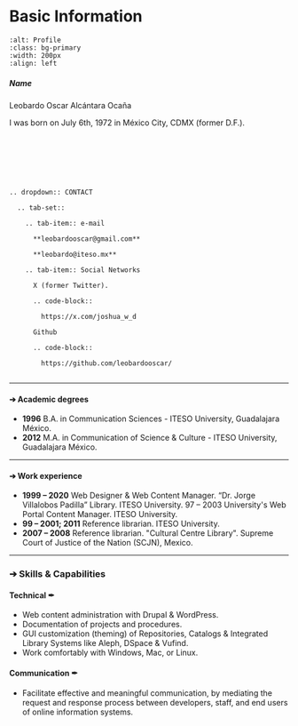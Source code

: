 # Basic Information

<!-- ![ Image title ](img/LOAO_CV_profile_small.png) -->

```{image} img/LOAO_CV_profile_small.png
:alt: Profile
:class: bg-primary
:width: 200px
:align: left
```

##### **Name**
Leobardo Oscar Alcántara Ocaña

I was born on July 6th, 1972 in México City, CDMX (former D.F.). 

</br>
</br>
</br>
</br>

<!-- Add warning 
 
 ```{warning} 
 
This projec is under heavy development
 
 ``` 
-->

<!-- Read it as if it were RST and Add Toc tree 
If you want to render Toctree in index.md
otherwise create a file where to add the directive


 ```{eval-rst} 
 

 .. toctree::
   :maxdepth: 2
   :caption: Contents:



   about.rst
   further_education.rst

 
 ``` 

-->





```{eval-rst} 
 
.. dropdown:: CONTACT

  .. tab-set::

    .. tab-item:: e-mail

      **leobardooscar@gmail.com**
      
      **leobardo@iteso.mx**

    .. tab-item:: Social Networks

      X (former Twitter).

      .. code-block:: 

        https://x.com/joshua_w_d

      Github

      .. code-block:: 

        https://github.com/leobardooscar/
 
 ``` 

<!-- 
###  **Contact**
**leobardooscar@gmail.com**
<br />
**leobardo@iteso.mx**

<br />
-->
---

#### &#10132; **Academic degrees**
+ **1996**	B.A. in Communication Sciences - ITESO University, Guadalajara México.
+ **2012**	M.A. in Communication of Science & Culture - ITESO University, Guadalajara México.

---

#### &#10132; **Work experience**
+ **1999 – 2020** Web Designer & Web Content Manager. “Dr. Jorge Villalobos Padilla” Library. ITESO University. 97 – 2003 University's Web Portal Content Manager. ITESO University. 
+ **99 – 2001; 2011** Reference librarian. ITESO University.
+ **2007 – 2008** Reference librarian. "Cultural Centre Library". Supreme Court of Justice of the Nation (SCJN), Mexico.

---

### &#10132; **Skills & Capabilities**

####  Technical &#10002;
+ Web content administration with Drupal & WordPress.
+ Documentation of projects and procedures.
+ GUI customization (theming) of Repositories, Catalogs & Integrated Library Systems like Aleph, DSpace & Vufind.
+ Work comfortably with Windows, Mac, or Linux.

#### Communication &#10002;
+ Facilitate effective and meaningful communication, by mediating the request and response process between developers, staff, and end users of online information systems.


<!-- For full documentation visit [mkdocs.org](https://www.mkdocs.org).-->

